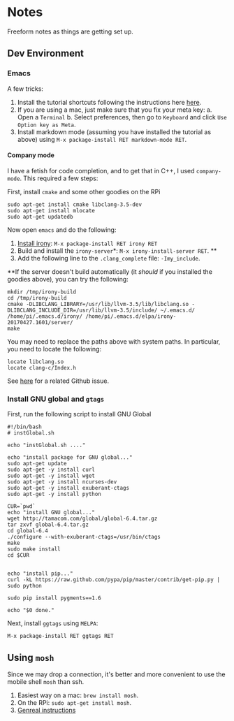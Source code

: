 # Notes

Freeform notes as things are getting set up.

## Dev Environment


### Emacs

A few tricks:

   1. Install the tutorial shortcuts following the instructions here
   [here](https://tuhdo.github.io/c-ide.html#outline-container-orgheadline0a).
   2. If you are using a mac, just make sure that you fix your meta key:
      a. Open a `Terminal`
      b. Select preferences, then go to `Keyboard` and click 
      `Use Option key as Meta`.
   3. Install markdown mode (assuming you have installed the tutorial as above)
      using `M-x package-install RET markdown-mode RET`.

#### Company mode

I have a fetish for code completion, and to get that in C++, I used
`company-mode`.  This required a few steps:

 First, install `cmake` and some other goodies on the RPi

```
sudo apt-get install cmake libclang-3.5-dev
sudo apt-get install mlocate
sudo apt-get updatedb
```

Now open `emacs` and do the following:

  1. [Install irony](https://github.com/Sarcasm/irony-mode): `M-x package-install RET irony RET`
  1. Build and install the `irony-server`*: `M-x irony-install-server RET`. **
  1. Add the following line to the `.clang_complete` file: `-Imy_include`.
  
**If the server doesn't build automatically (it _should_ if you installed the goodies above), 
you can try the following:
```
mkdir /tmp/irony-build
cd /tmp/irony-build
cmake -DLIBCLANG_LIBRARY=/usr/lib/llvm-3.5/lib/libclang.so -DLIBCLANG_INCLUDE_DIR=/usr/lib/llvm-3.5/include/ ~/.emacs.d/ /home/pi/.emacs.d/irony/ /home/pi/.emacs.d/elpa/irony-20170427.1601/server/
make
```
You may need to replace the paths above with system paths. In particular, you need
to locate the following:
```
locate libclang.so
locate clang-c/Index.h
```
See [here](https://github.com/Sarcasm/irony-mode/issues/331) for a related Github issue.


### Install GNU global and `gtags`

First, run the following script to install GNU Global

```
#!/bin/bash
# instGlobal.sh
 
echo "instGlobal.sh ...."
  
echo "install package for GNU global..."
sudo apt-get update
sudo apt-get -y install curl
sudo apt-get -y install wget
sudo apt-get -y install ncurses-dev
sudo apt-get -y install exuberant-ctags
sudo apt-get -y install python
  
CUR=`pwd`
echo "install GNU global..."
wget http://tamacom.com/global/global-6.4.tar.gz
tar zxvf global-6.4.tar.gz
cd global-6.4
./configure --with-exuberant-ctags=/usr/bin/ctags
make
sudo make install
cd $CUR

     
echo "install pip..."
curl -kL https://raw.github.com/pypa/pip/master/contrib/get-pip.py | sudo python
       
sudo pip install pygments==1.6

echo "$0 done."
```

Next, install `ggtags` using `MELPA`:

`M-x package-install RET ggtags RET`


## Using `mosh`

Since we may drop a connection, it's better and more convenient to use the 
mobile shell `mosh` than ssh. 

  1. Easiest way on a mac: `brew install mosh`.
  1. On the RPi: `sudo apt-get install mosh`.
  1. [Genreal instructions](https://mosh.org/#getting)
   

